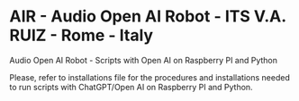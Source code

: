 # AIR - Audio Open AI Robot - ITS V.A. RUIZ - Rome - Italy


Audio Open AI Robot - Scripts with Open AI on Raspberry PI and Python

Please, refer to installations file for the procedures and installations needed to run scripts with ChatGPT/Open AI on Raspberry PI and Python.


